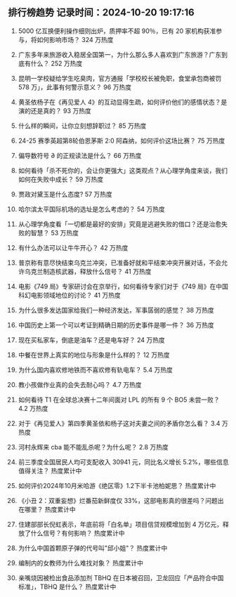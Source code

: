 
## 排行榜趋势 记录时间：2024-10-20 19:17:16
  
  1. 5000 亿互换便利操作细则出炉，质押率不超 90％，已有 20 家机构获准参与，将如何影响市场？ 324 万热度
    
  2. 广东多年来旅游收入稳居全国第一，为什么那么多人喜欢到广东旅游？广东到底有什么？ 252 万热度
    
  3. 昆明一学校疑给学生吃臭肉，官方通报「学校校长被免职，食堂承包商被罚 578 万」，此事有何警示意义？ 96 万热度
    
  4. 黄圣依杨子在《再见爱人 4》的互动显得生疏，如何评价他们的感情状态？是演的还是真的？ 93 万热度
    
  5. 什么样的瞬间，让你立刻想辞职过？ 85 万热度
    
  6. 24-25 赛季英超第8轮伯恩茅斯 2:0 阿森纳，如何评价这场比赛？ 75 万热度
    
  7. 偏导数符号 ∂ 的正规读法是什么？ 66 万热度
    
  8. 如何看待「杀不死你的，会让你更强大」这类观点？从心理学角度来谈，我们如何在失败中成长？ 59 万热度
    
  9. 贾政对黛玉是什么态度? 57 万热度
    
  10. 哈尔滨太平国际机场的选址是怎么考虑的？ 54 万热度
    
  11. 从心理学角度看「一切都是最好的安排」究竟是逃避失败的借口？还是治愈失败的智慧？ 53 万热度
    
  12. 有什么办法可以让牛牛开心？ 42 万热度
    
  13. 普京称有意尽快结束乌克兰冲突，已准备好就和平结束冲突开展对话，不会允许乌克兰制造核武器，释放什么信号？ 41 万热度
    
  14. 电影《749 局》专家研讨会在京举行，如何看待专家们对于《749 局》在中国科幻电影领域地位的讨论？ 41 万热度
    
  15. 为什么很多发达国家给我们一种经济发达，军事孱弱的感觉？ 38 万热度
    
  16. 中国历史上第一个可以考证到精确日期的历史事件是哪一件？ 36 万热度
    
  17. 现在买私家车，倒底是油车？还是电车好？ 24 万热度
    
  18. 中餐在世界上真实的地位与形象是什么样的？ 12 万热度
    
  19. 为什么国内喜欢修地铁而不喜欢修有轨电车？ 5.4 万热度
    
  20. 教小孩做作业真的会失去耐心吗？ 4.7 万热度
    
  21. 如何看待 T1 在全球总决赛十二年间面对 LPL 的所有 9 个 BO5 未尝一败？ 4.2 万热度
    
  22. 对于《再见爱人》第四季黄圣依和杨子这对夫妻之间的矛盾你怎么看？ 3.4 万热度
    
  23. 河村永辉来 cba 能不能乱杀呢？为什么呢？ 2.8 万热度
    
  24. 前三季度全国居民人均可支配收入 30941 元，同比名义增长 5.2%，哪些信息值得关注？ 热度累计中
    
  25. 如何评价2024年10月米哈游《绝区零》1.2下半卡池柏妮思？ 热度累计中
    
  26. 《小丑 2：双重妄想》烂番茄新鲜度仅 33%，这部电影真的很差吗？问题出在哪里？ 热度累计中
    
  27. 住建部部长倪虹表示，年底前将「白名单」项目信贷规模增加到 4 万亿元，释放了什么信号？有何影响？ 热度累计中
    
  28. 为什么中国首颗原子弹的代号叫"邱小姐"？ 热度累计中
    
  29. 编制内的女教师为什么难找对象？ 热度累计中
    
  30. 亲嘴烧因被检出食品添加剂 TBHQ 在日本被召回，卫龙回应「产品符合中国标准」，TBHQ 是什么？ 热度累计中
    